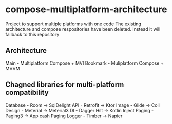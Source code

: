 # compose-multiplatform-architecture
Project to support multiple platforms with one code
The existing architecture and compose respositories have been deleted. 
Instead it will fallback to this repository

## Architecture
Main - Multiplatform Compose + MVI
Bookmark - Muliplatform Compose + MVVM

## Chagned libraries for multi-platform compatibility
Database - Room -> SqlDelight
API - Retrofit -> Ktor
Image - Glide -> Coil
Design - Meterial -> Meterial3
DI - Dagger Hilt -> Kotlin Inject
Paging - Paging3 -> App cash Paging
Logger - Timber -> Napier
